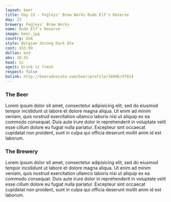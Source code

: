 ```yaml
---
layout: beer
title: Day 23 - Fegleys' Brew Works Rude Elf's Reserve
day: 23
brewery: Fegleys' Brew Works
name: Rude Elf's Reserve
image: beer.jpg
country: USA
style: Belgian Strong Dark Ale
cost: $53.99
dollas: mid
abv: 10.5%
heat: hi
ageit: Drink it fresh
respect: false
balink: http://beeradvocate.com/beer/profile/16096/47814
---
```



### The Beer

Lorem ipsum dolor sit amet, consectetur adipisicing elit, sed do eiusmod tempor incididunt ut labore et dolore magna aliqua. Ut enim ad minim veniam, quis nostrud exercitation ullamco laboris nisi ut aliquip ex ea commodo consequat. Duis aute irure dolor in reprehenderit in voluptate velit esse cillum dolore eu fugiat nulla pariatur. Excepteur sint occaecat cupidatat non proident, sunt in culpa qui officia deserunt mollit anim id est laborum.

### The Brewery

Lorem ipsum dolor sit amet, consectetur adipisicing elit, sed do eiusmod tempor incididunt ut labore et dolore magna aliqua. Ut enim ad minim veniam, quis nostrud exercitation ullamco laboris nisi ut aliquip ex ea commodo consequat. Duis aute irure dolor in reprehenderit in voluptate velit esse cillum dolore eu fugiat nulla pariatur. Excepteur sint occaecat cupidatat non proident, sunt in culpa qui officia deserunt mollit anim id est laborum.

